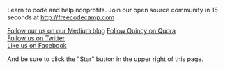Learn to code and help nonprofits. Join our open source community in 15 seconds at http://freecodecamp.com

[Follow our us on our Medium blog](https://medium.freecodecamp.com)
[Follow Quincy on Quora](http://www.quora.com/Quincy-Larson/answers)  
[Follow us on Twitter](https://twitter.com/intent/user?screen_name=freecodecamp)  
[Like us on Facebook](https://www.facebook.com/freecodecamp)  

And be sure to click the "Star" button in the upper right of this page.